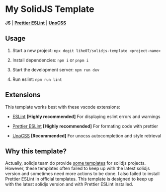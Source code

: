 # My SolidJS Template

**JS** | [**Prettier ESLint**](https://github.com/prettier/prettier-eslint) | [**UnoCSS**](https://github.com/unocss/unocss)

## Usage

1. Start a new project: `npx degit lihe07/solidjs-template <project-name>`

2. Install dependencies: `npm i` or `pnpm i`

3. Start the development server: `npm run dev`

4. Run eslint: `npm run lint`

## Extensions

This template works best with these vscode extensions:

- [ESLint](https://marketplace.visualstudio.com/items?itemName=dbaeumer.vscode-eslint) **[Highly recommended]**
  For displaying eslint errors and warnings

- [Prettier ESLint](https://marketplace.visualstudio.com/items?itemName=rvest.vs-code-prettier-eslint) **[Highly recommended]**
  For formating code with prettier

- [UnoCSS](https://marketplace.visualstudio.com/items?itemName=antfu.unocss) **[Recommended]**
  For unocss autocompletion and style retrieval

## Why this template?

Actually, solidjs team do provide [some templates](https://github.com/solidjs/templates) for solidjs projects. However, these templates often failed to keep up with the latest solidjs version and sometimes need more actions to be done. I also failed to install Prettier ESLint in official templates.
This template is designed to keep up with the latest solidjs version and with Prettier ESLint installed.
